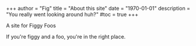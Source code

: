+++
author = "Fig"
title = "About this site"
date = "1970-01-01"
description = "You really went looking around huh?"
#toc = true
+++



>
A site for Figgy Foos

If you're figgy and a foo, you're in the right place.

